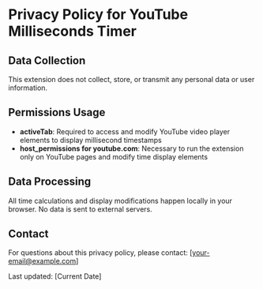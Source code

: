 # Privacy Policy for YouTube Milliseconds Timer

## Data Collection
This extension does not collect, store, or transmit any personal data or user information.

## Permissions Usage
- **activeTab**: Required to access and modify YouTube video player elements to display millisecond timestamps
- **host_permissions for youtube.com**: Necessary to run the extension only on YouTube pages and modify time display elements

## Data Processing
All time calculations and display modifications happen locally in your browser. No data is sent to external servers.

## Contact
For questions about this privacy policy, please contact: [your-email@example.com]

Last updated: [Current Date]
